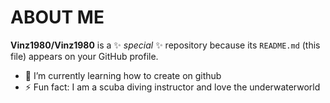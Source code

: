 # ABOUT ME


**Vinz1980/Vinz1980** is a ✨ _special_ ✨ repository because its `README.md` (this file) appears on your GitHub profile.


- 🌱 I’m currently learning how to create on github
- ⚡ Fun fact: I am a scuba diving instructor and love the underwaterworld

